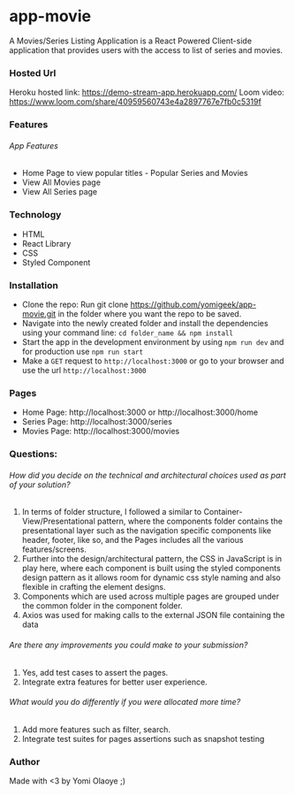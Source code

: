 # app-movie
A Movies/Series Listing Application is a React Powered Client-side application that provides users with 
the access to list of series and movies.

### Hosted Url
Heroku hosted link: https://demo-stream-app.herokuapp.com/
Loom video: https://www.loom.com/share/40959560743e4a2897767e7fb0c5319f


### Features

###### App Features
- Home Page to view popular titles - Popular Series and Movies
- View All Movies page 
- View All Series page 

### Technology
- HTML
- React Library
- CSS
- Styled Component


### Installation
- Clone the repo: Run git clone https://github.com/yomigeek/app-movie.git in the folder where you want the repo to be saved.
- Navigate into the newly created folder and install the dependencies using your command line: ```cd folder_name && npm install```
- Start the app in the development environment by using ```npm run dev``` and for production use ```npm run start```
- Make a ```GET``` request to ```http://localhost:3000``` or go to your browser and use the url ```http://localhost:3000```

### Pages
- Home Page: http://localhost:3000 or http://localhost:3000/home
- Series Page: http://localhost:3000/series
- Movies Page: http://localhost:3000/movies


### Questions:

###### How did you decide on the technical and architectural choices used as part of your solution?
1. In terms of folder structure, I followed a similar to Container-View/Presentational pattern, where the components
folder contains the presentational layer such as the navigation specific components like header, footer, like so, and the Pages includes all the various features/screens.
2. Further into the design/architectural pattern, the  CSS in JavaScript is in play here, where each component is built using the styled components design pattern as it allows room for dynamic css style naming and also flexible in crafting the element designs.
3. Components which are used across multiple pages are grouped under the common folder in the component folder.
4. Axios was used for making calls to the external JSON file containing the data

###### Are there any improvements you could make to your submission?
1. Yes, add test cases to assert the pages.
2. Integrate extra features for better user experience.

###### What would you do differently if you were allocated more time?
1. Add more features such as filter, search.
2. Integrate test suites for pages assertions such as snapshot testing


### Author
Made with <3 by Yomi Olaoye ;)
